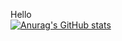 Hello\
[![Anurag's GitHub stats](https://github-readme-stats.vercel.app/api?username=bersilin-robert1609)](https://github.com/anuraghazra/github-readme-stats)
